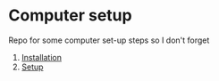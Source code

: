 # Computer setup

Repo for some computer set-up steps so I don't forget

1. [Installation](./Installation.md)
2. [Setup](./setup.md)